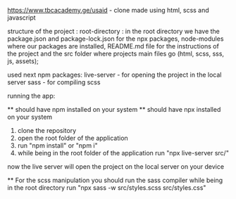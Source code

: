 https://www.tbcacademy.ge/usaid - clone made using html, scss and  javascript

structure of the project :
     root-directory : in the root directory we have the package.json and package-lock.json for the npx packages,  node-modules where our packages are installed, README.md file for the instructions of the project  and the src folder where projects main files go (html, scss, sss, js, assets);

used next npm packages: 
    live-server - for opening the project in the local server 
    sass - for compiling scss

running the app: 

** should have npm installed on your system
** should have npx installed on your system

1. clone the repository
2. open the root folder of the application
3. run "npm install" or "npm i"
4. while being in the root folder of the application run "npx live-server src/"

now the live server will open the project on the local server on your device

** For the scss manipulation you should run the sass compiler 
while being in the root directory run "npx sass -w src/styles.scss src/styles.css"
